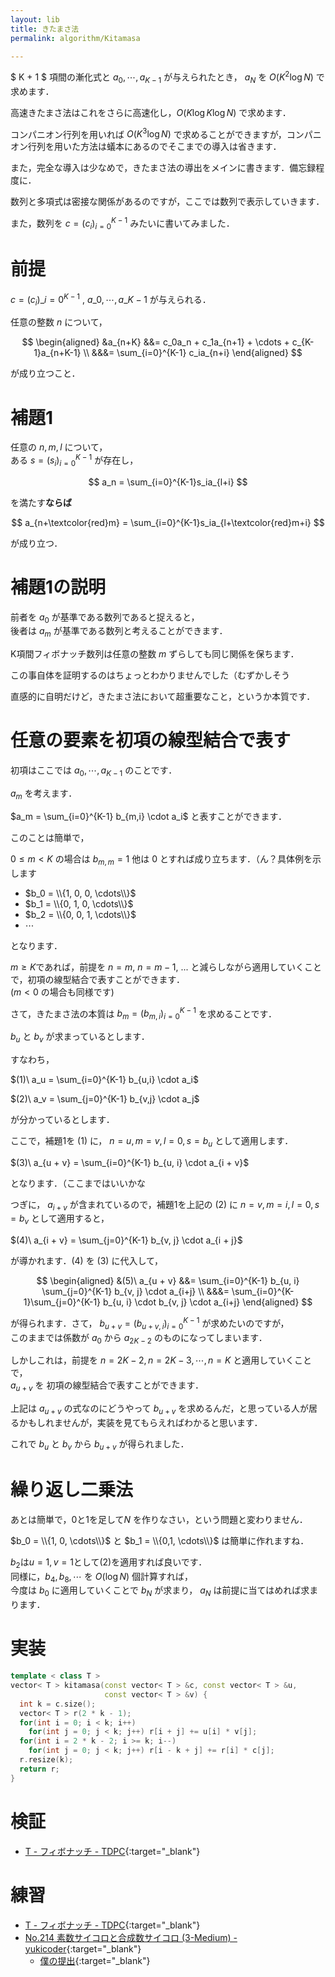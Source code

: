 ```yaml
---
layout: lib
title: きたまさ法
permalink: algorithm/Kitamasa

---
```



$ K + 1 $ 項間の漸化式と $a_0, \cdots , a_{K-1}$ が与えられたとき， $a_N$ を $O(K^2 \log N)$ で求めます．

高速きたまさ法はこれをさらに高速化し，$O(K \log K \log N)$ で求めます．

コンパニオン行列を用いれば $O(K^3 \log N)$ で求めることができますが，コンパニオン行列を用いた方法は蟻本にあるのでそこまでの導入は省きます．

また，完全な導入は少なめで，きたまさ法の導出をメインに書きます．備忘録程度に．

数列と多項式は密接な関係があるのですが，ここでは数列で表示していきます．

また，数列を $c = (c_i)_{i=0}^{K-1}$ みたいに書いてみました．

# 前提

$c = (c_i)\_{i=0}^{K-1}$ , $a\_0, \cdots , a\_{K-1}$ が与えられる．

任意の整数 $n$ について，

$$
\begin{aligned}
&a_{n+K} &&= c_0a_n + c_1a_{n+1} + \cdots + c_{K-1}a_{n+K-1} \\
&&&= \sum_{i=0}^{K-1} c_ia_{n+i}
\end{aligned}
$$

が成り立つこと．

# 補題1

任意の $n, m, l$ について，  
ある $s = (s_i)_{i=0}^{K-1}$ が存在し，

$$  
a_n = \sum_{i=0}^{K-1}s_ia_{l+i}  
$$

を満たす**ならば**

$$  
a_{n+\textcolor{red}m} = \sum_{i=0}^{K-1}s_ia_{l+\textcolor{red}m+i}  
$$

が成り立つ．

# 補題1の説明

前者を $a_0$ が基準である数列であると捉えると，  
後者は $a_m$ が基準である数列と考えることができます．

K項間フィボナッチ数列は任意の整数 $m$ ずらしても同じ関係を保ちます．

この事自体を証明するのはちょっとわかりませんでした（むずかしそう

直感的に自明だけど，きたまさ法において超重要なこと，というか本質です．

# 任意の要素を初項の線型結合で表す

初項はここでは $a_0, \cdots, a_{K-1}$ のことです．

$a_m$ を考えます．

$a_m = \sum_{i=0}^{K-1} b_{m,i} \cdot a_i$ と表すことができます．

このことは簡単で，

$0 \le m \lt K$ の場合は $b_{m, m} = 1$ 他は $0$ とすれば成り立ちます．（ん？具体例を示します

* $b_0 = \\{1, 0, 0, \cdots\\}$
* $b_1 = \\{0, 1, 0, \cdots\\}$
* $b_2 = \\{0, 0, 1, \cdots\\}$
* $\cdots$

となります．

$m \geq K$であれば，前提を $n=m$, $n=m-1$, ... と減らしながら適用していくことで，初項の線型結合で表すことができます．  
($m \lt 0$ の場合も同様です)

さて，きたまさ法の本質は $b_m = (b_{m, i})_{i=0}^{K-1}$ を求めることです．

$b_u$ と $b_v$ が求まっているとします．

すなわち，

$(1)\ a_u = \sum_{i=0}^{K-1} b_{u,i} \cdot a_i$

$(2)\ a_v = \sum_{j=0}^{K-1} b_{v,j} \cdot a_j$

が分かっているとします．

ここで，補題1を $(1)$ に， $n = u, m = v, l = 0, s = b_u$ として適用します．

$(3)\ a_{u + v} = \sum_{i=0}^{K-1} b_{u, i} \cdot a_{i + v}$

となります．（ここまではいいかな

つぎに， $a_{i+v}$ が含まれているので，補題1を上記の $(2)$ に $n = v, m = i, l = 0, s = b_v$ として適用すると，

$(4)\ a_{i + v} = \sum_{j=0}^{K-1} b_{v, j} \cdot a_{i + j}$

が導かれます．$(4)$ を $(3)$ に代入して，

$$
\begin{aligned}
&(5)\ a_{u + v} &&= \sum_{i=0}^{K-1} b_{u, i} \sum_{j=0}^{K-1} b_{v, j} \cdot a_{i+j} \\
&&&= \sum_{i=0}^{K-1}\sum_{j=0}^{K-1} b_{u, i} \cdot b_{v, j} \cdot a_{i+j}
\end{aligned}
$$

が得られます．さて， $b_ {u + v} = (b_ {u+v,i})_ {i=0}^{K-1}$ が求めたいのですが，  
このままでは係数が $a_0$ から $a_ {2K-2}$ のものになってしまいます．

しかしこれは，前提を $n = {2K-2}, n = {2K-3}, \cdots, n = K$ と適用していくことで，  
$a_{u + v}$ を 初項の線型結合で表すことができます．

上記は $a_{u+v}$ の式なのにどうやって $b_{u+v}$ を求めるんだ，と思っている人が居るかもしれませんが，実装を見てもらえればわかると思います．

これで $b_u$ と $b_v$ から $b_{u+v}$ が得られました．

# 繰り返し二乗法

あとは簡単で，$0$と$1$を足して$N$ を作りなさい，という問題と変わりません．

$b_0 = \\{1, 0, \cdots\\}$ と $b_1 = \\{0,1, \cdots\\}$ は簡単に作れますね．

$b_2$は$u=1,v=1$として(2)を適用すれば良いです．  
同様に，$b_4, b_8, \cdots$ を $O(\log N)$ 個計算すれば，  
今度は $b_0$ に適用していくことで $b_N$ が求まり， $a_N$ は前提に当てはめれば求まります．

# 実装


```cpp
template < class T >
vector< T > kitamasa(const vector< T > &c, const vector< T > &u,
                     const vector< T > &v) {
  int k = c.size();
  vector< T > r(2 * k - 1);
  for(int i = 0; i < k; i++)
    for(int j = 0; j < k; j++) r[i + j] += u[i] * v[j];
  for(int i = 2 * k - 2; i >= k; i--)
    for(int j = 0; j < k; j++) r[i - k + j] += r[i] * c[j];
  r.resize(k);
  return r;
}
```


# 検証

* [T - フィボナッチ - TDPC](https://beta.atcoder.jp/contests/tdpc/submissions/3179115){:target="_blank"}<!--_-->

# 練習

* [T - フィボナッチ - TDPC](https://beta.atcoder.jp/contests/tdpc/tasks/tdpc_fibonacci){:target="_blank"}<!--_-->
* [No.214 素数サイコロと合成数サイコロ (3-Medium) - yukicoder](https://yukicoder.me/problems/no/214){:target="_blank"}<!--_-->
  * [僕の提出](https://yukicoder.me/submissions/284598){:target="_blank"}<!--_-->

